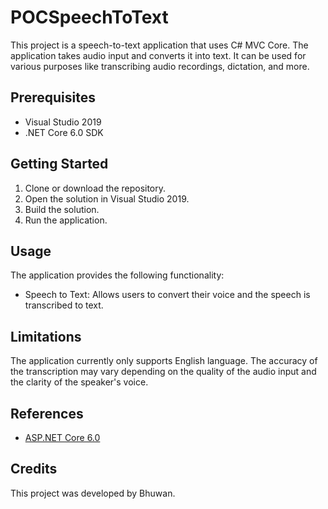 # POCSpeechToText

This project is a speech-to-text application that uses C# MVC Core. The application takes audio input and converts it into text. It can be used for various purposes like transcribing audio recordings, dictation, and more.

## Prerequisites

- Visual Studio 2019 
- .NET Core 6.0 SDK 


## Getting Started

1. Clone or download the repository.
2. Open the solution in Visual Studio 2019.
3. Build the solution.
4. Run the application.

## Usage

The application provides the following functionality:

- Speech to Text: Allows users to convert their voice and the speech is transcribed to text.

## Limitations
The application currently only supports English language.
The accuracy of the transcription may vary depending on the quality of the audio input and the clarity of the speaker's voice.


## References



- [ASP.NET Core 6.0](https://docs.microsoft.com/en-us/aspnet/core/getting-started?view=aspnetcore-6.0)


## Credits
This project was developed by Bhuwan.


